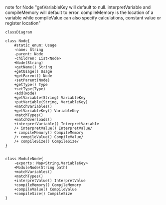 


note for Node "getVariableKey will default to null. interpretVariable and compileMemory will default to error. compileMemory is the location of a variable while compileValue can also specify calculations, constant value or register location"

```mermaid
classDiagram

class Node{
	#static_enum: Usage  
	-name: String  
	-parent: Node  
	-children: List<Node>
	+Node(String)  
	+getName() String
	+getUsage() Usage
	+getParent() Node
	+setParent(Node) 
	+getType() Type
	+setType(Type) 
	+add(Node)  
	+getVariable(String) VariableKey  
	+putVariable(String, VariableKey)  
	+matchVariables()  
	+getVariableKey() VariableKey  
	+matchTypes()  
	+matchOverloads()  
	+interpretVariable() InterpretVariable  
	/+ interpretValue() InterpretValue/  
	+ compileMemory() CompileMemory  
	/+ compileValue() CompileValue/  
	/+ compileSize() CompileSize/
}


class ModuleNode{
	-exports: Map<String,VariableKey>
	+ModuleNode(String path)  
	+matchVariables()  
	+matchTypes()  
	+interpretValue() InterpretValue  
	+compileMemory() CompileMemory  
	+compileValue() CompileValue  
	+compileSize() CompileSize
}
```
<!--stackedit_data:
eyJoaXN0b3J5IjpbLTY2NjA5MzY0M119
-->